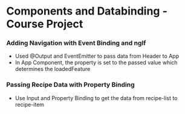 # Components and Databinding - Course Project

### Adding Navigation with Event Binding and ngIf

* Used @Output and EventEmitter to pass data from Header to App
* In App Component, the property is set to the passed value which determines the loadedFeature

### Passing Recipe Data with Property Binding

* Use Input and Property Binding to get the data from recipe-list to recipe-item